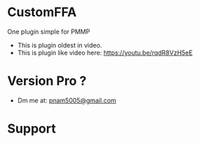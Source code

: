 # CustomFFA
One plugin simple for PMMP

- This is plugin oldest in video. <BETA plugin>
- This is plugin like video here: https://youtu.be/rqdR8VzH5eE

# Version Pro ?
- Dm me at: pnam5005@gmail.com

# Support
